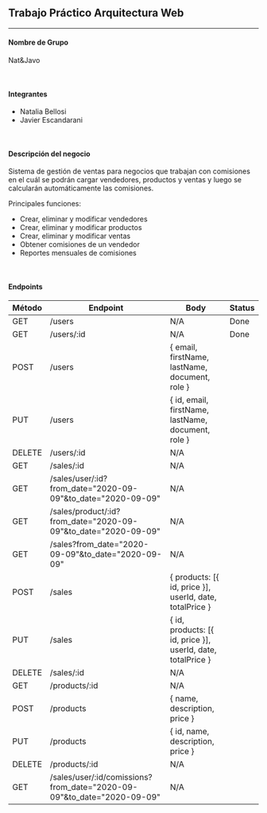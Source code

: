 ## Trabajo Práctico Arquitectura Web

---

#### Nombre de Grupo 
Nat&Javo

<br>

#### Integrantes
- Natalia Bellosi
- Javier Escandarani

<br>

#### Descripción del negocio
Sistema de gestión de ventas para negocios que trabajan con comisiones en el cuál se podrán cargar vendedores, productos y ventas y luego se calcularán automáticamente las comisiones.

Principales funciones:
- Crear, eliminar y modificar vendedores
- Crear, eliminar y modificar productos
- Crear, eliminar y modificar ventas
- Obtener comisiones de un vendedor 
- Reportes mensuales de comisiones

<br>

#### Endpoints
|Método|Endpoint|Body|Status|
|---|---|---|---|
|GET|/users|N/A|Done
|GET|/users/:id|N/A|Done
|POST|/users|{ email, firstName, lastName, document, role }|
|PUT|/users|{ id, email, firstName, lastName, document, role }|
|DELETE|/users/:id|N/A|
|GET|/sales/:id|N/A|
|GET|/sales/user/:id?from_date="2020-09-09"&to_date="2020-09-09"|N/A|
|GET|/sales/product/:id?from_date="2020-09-09"&to_date="2020-09-09"|N/A|
|GET|/sales?from_date="2020-09-09"&to_date="2020-09-09"|N/A|
|POST|/sales|{ products: [{ id, price }], userId, date, totalPrice }|
|PUT|/sales|{ id, products: [{ id, price }], userId, date, totalPrice }|
|DELETE|/sales/:id|N/A|
|GET|/products/:id|N/A|
|POST|/products|{ name, description, price }|
|PUT|/products|{ id, name, description, price }|
|DELETE|/products/:id|N/A|
|GET|/sales/user/:id/comissions?from_date="2020-09-09"&to_date="2020-09-09"|N/A|
